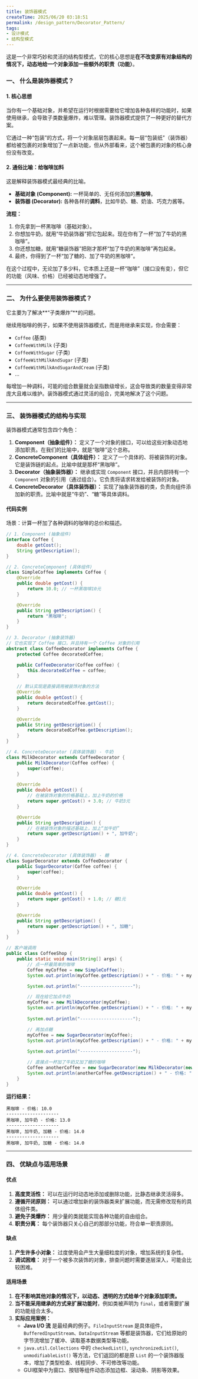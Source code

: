 ```yaml
---
title: 装饰器模式
createTime: 2025/06/20 03:18:51
permalink: /design_pattern/Decorator_Pattern/
tags:
- 设计模式
- 结构型模式
---
```

这是一个非常巧妙和灵活的结构型模式，它的核心思想是**在不改变原有对象结构的情况下，动态地给一个对象添加一些额外的职责（功能）**。

### 一、 什么是装饰器模式？

#### 1. 核心思想
当你有一个基础对象，并希望在运行时根据需要给它增加各种各样的功能时，如果使用继承，会导致子类数量爆炸，难以管理。装饰器模式提供了一种更好的替代方案。

它通过一种“包装”的方式，将一个对象层层包裹起来。每一层“包装纸”（装饰器）都给被包裹的对象增加了一点新功能，但从外部看来，这个被包裹的对象的核心身份没有改变。

#### 2. 通俗比喻：给咖啡加料
这是解释装饰器模式最经典的比喻。
*   **基础对象 (Component):** 一杯简单的、无任何添加的**黑咖啡**。
*   **装饰器 (Decorator):** 各种各样的**调料**，比如牛奶、糖、奶油、巧克力酱等。

**流程：**
1.  你先拿到一杯黑咖啡（基础对象）。
2.  你想加牛奶，就用“牛奶装饰器”把它包起来。现在你有了一杯“加了牛奶的黑咖啡”。
3.  你还想加糖，就用“糖装饰器”把刚才那杯“加了牛奶的黑咖啡”再包起来。
4.  最终，你得到了一杯“加了糖的、加了牛奶的黑咖啡”。

在这个过程中，无论加了多少料，它本质上还是一杯“咖啡”（接口没有变），但它的功能（风味、价格）已经被动态地增强了。

---

### 二、 为什么要使用装饰器模式？

它主要为了解决**“子类爆炸”**的问题。

继续用咖啡的例子，如果不使用装饰器模式，而是用继承来实现，你会需要：
*   `Coffee` (基类)
*   `CoffeeWithMilk` (子类)
*   `CoffeeWithSugar` (子类)
*   `CoffeeWithMilkAndSugar` (子类)
*   `CoffeeWithMilkAndSugarAndCream` (子类)
*   ...

每增加一种调料，可能的组合数量就会呈指数级增长，这会导致类的数量变得非常庞大且难以维护。装饰器模式通过灵活的组合，完美地解决了这个问题。

---

### 三、 装饰器模式的结构与实现

装饰器模式通常包含四个角色：

1.  **Component（抽象组件）：** 定义了一个对象的接口，可以给这些对象动态地添加职责。在我们的比喻中，就是“咖啡”这个总称。
2.  **ConcreteComponent（具体组件）：** 定义了一个具体的、将被装饰的对象。它是装饰链的起点。比喻中就是那杯“黑咖啡”。
3.  **Decorator（抽象装饰器）：** 继承或实现 `Component` 接口，并且内部持有一个 `Component` 对象的引用（通过组合）。它负责将请求转发给被装饰的对象。
4.  **ConcreteDecorator（具体装饰器）：** 实现了抽象装饰器的类，负责向组件添加新的职责。比喻中就是“牛奶”、“糖”等具体调料。

#### 代码实例
场景：计算一杯加了各种调料的咖啡的总价和描述。

```java
// 1. Component (抽象组件)
interface Coffee {
    double getCost();
    String getDescription();
}

// 2. ConcreteComponent (具体组件)
class SimpleCoffee implements Coffee {
    @Override
    public double getCost() {
        return 10.0; // 一杯黑咖啡10元
    }

    @Override
    public String getDescription() {
        return "黑咖啡";
    }
}

// 3. Decorator (抽象装饰器)
// 它也实现了 Coffee 接口，并且持有一个 Coffee 对象的引用
abstract class CoffeeDecorator implements Coffee {
    protected Coffee decoratedCoffee;

    public CoffeeDecorator(Coffee coffee) {
        this.decoratedCoffee = coffee;
    }

    // 默认实现是直接调用被装饰对象的方法
    @Override
    public double getCost() {
        return decoratedCoffee.getCost();
    }

    @Override
    public String getDescription() {
        return decoratedCoffee.getDescription();
    }
}

// 4. ConcreteDecorator (具体装饰器) - 牛奶
class MilkDecorator extends CoffeeDecorator {
    public MilkDecorator(Coffee coffee) {
        super(coffee);
    }

    @Override
    public double getCost() {
        // 在被装饰对象的价格基础上，加上牛奶的价格
        return super.getCost() + 3.0; // 牛奶3元
    }

    @Override
    public String getDescription() {
        // 在被装饰对象的描述基础上，加上“加牛奶”
        return super.getDescription() + ", 加牛奶";
    }
}

// 4. ConcreteDecorator (具体装饰器) - 糖
class SugarDecorator extends CoffeeDecorator {
    public SugarDecorator(Coffee coffee) {
        super(coffee);
    }

    @Override
    public double getCost() {
        return super.getCost() + 1.0; // 糖1元
    }

    @Override
    public String getDescription() {
        return super.getDescription() + ", 加糖";
    }
}

// 客户端调用
public class CoffeeShop {
    public static void main(String[] args) {
        // 点一杯最简单的咖啡
        Coffee myCoffee = new SimpleCoffee();
        System.out.println(myCoffee.getDescription() + " - 价格: " + myCoffee.getCost());

        System.out.println("--------------------");

        // 现在给它加点牛奶
        myCoffee = new MilkDecorator(myCoffee);
        System.out.println(myCoffee.getDescription() + " - 价格: " + myCoffee.getCost());
        
        System.out.println("--------------------");

        // 再加点糖
        myCoffee = new SugarDecorator(myCoffee);
        System.out.println(myCoffee.getDescription() + " - 价格: " + myCoffee.getCost());
        
        System.out.println("--------------------");

        // 直接点一杯加了牛奶又加了糖的咖啡
        Coffee anotherCoffee = new SugarDecorator(new MilkDecorator(new SimpleCoffee()));
        System.out.println(anotherCoffee.getDescription() + " - 价格: " + anotherCoffee.getCost());
    }
}
```
**运行结果：**
```
黑咖啡 - 价格: 10.0
--------------------
黑咖啡, 加牛奶 - 价格: 13.0
--------------------
黑咖啡, 加牛奶, 加糖 - 价格: 14.0
--------------------
黑咖啡, 加牛奶, 加糖 - 价格: 14.0
```

---

### 四、 优缺点与适用场景

#### 优点
1.  **高度灵活性：** 可以在运行时动态地添加或删除功能，比静态继承灵活得多。
2.  **遵循开闭原则：** 可以通过增加新的装饰器类来扩展功能，而无需修改现有的具体组件类。
3.  **避免子类爆炸：** 用少量的类就能实现各种功能的自由组合。
4.  **职责分离：** 每个装饰器只关心自己的那部分功能，符合单一职责原则。

#### 缺点
1.  **产生许多小对象：** 过度使用会产生大量细粒度的对象，增加系统的复杂性。
2.  **调试困难：** 对于一个被多次装饰的对象，排查问题时需要逐层深入，可能会比较困难。

#### 适用场景
1.  **在不影响其他对象的情况下，以动态、透明的方式给单个对象添加职责。**
2.  **当不能采用继承的方式来扩展功能时**，例如类被声明为 `final`，或者需要扩展的功能组合太多。
3.  **实际应用案例：**
    *   **Java I/O 流** 是最经典的例子。`FileInputStream` 是具体组件，`BufferedInputStream`、`DataInputStream` 等都是装饰器，它们给原始的字节流增加了缓冲、读取基本数据类型等功能。
    *   `java.util.Collections` 中的 `checkedList()`, `synchronizedList()`, `unmodifiableList()` 等方法，它们返回的都是原 `List` 的一个装饰器版本，增加了类型检查、线程同步、不可修改等功能。
    *   GUI框架中为窗口、按钮等组件动态添加边框、滚动条、阴影等效果。